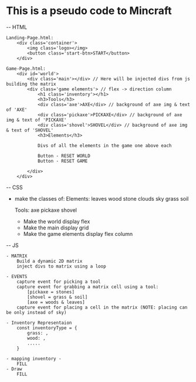 # This is a pseudo code to Mincraft

-- HTML

    Landing-Page.html:
        <div class='container'>
            <img class='logo></img>
            <button class='start-btn>START</button>
        </div>

    Game-Page.html:
        <div id='world'>
            <div class='main'></div> // Here will be injected divs from js building the matrix
            <div class='game elements'> // flex -> direction column
                <h1 class='inventory'></h1>
                <h3>Tools</h3>
                <div class='axe'>AXE</div> // background of axe img & text of 'AXE'
                <div class='pickaxe'>PICKAXE</div> // background of axe img & text of 'PICKAXE'
                <div class='shovel'>SHOVEL</div> // background of axe img & text of 'SHOVEL'
                <h3>Elements</h3>

                Divs of all the elements in the game one above each

                Button - RESET WORLD
                Button - RESET GAME

            </div>
        </div>

-- CSS

- make the classes of:
  Elements:
  leaves
  wood
  stone
  clouds
  sky
  grass
  soil

  Tools:
  axe
  pickaxe
  shovel

  - Make the world display flex
  - Make the main display grid
  - Make the game elements display flex column

-- JS

    - MATRIX
        Build a dynamic 2D matrix
        inject divs to matrix using a loop

    - EVENTS
        capture event for picking a tool
        capture event for grabbing a matrix cell using a tool:
            [pickaxe = stones]
            [shovel = grass & soil]
            [axe = woods & leaves]
        capture event for placing a cell in the matrix (NOTE: placing can be only instead of sky)

    - Inventory Representaion
        const inventoryType = {
            grass: ,
            wood: ,
            .....
        }

    - mapping inventory -
        FILL
    - Draw
        FILL
